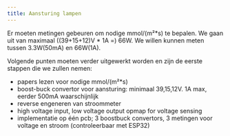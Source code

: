 ```yaml
---
title: Aansturing lampen
---
```



Er moeten metingen gebeuren om nodige mmol/(m²*s) te bepalen. We gaan uit van maximaal ((39+15+12)V * 1A  =) 66W. We willen kunnen meten tussen 3.3W(50mA) en 66W(1A).
	
Volgende punten moeten verder uitgewerkt worden en zijn de eerste stappen die we zullen nemen:

* papers lezen voor nodige mmol/(m²*s)
* boost-buck convertor voor aansturing: minimaal 39,15,12V. 1A max, eerder 500mA waarschijnlijk
* reverse engeneren van stroommeter
* high voltage input, low voltage output opmap for voltage sensing
* implementatie op één pcb; 3 boostbuck convertors, 3 metingen voor voltage en stroom (controleerbaar met ESP32)

